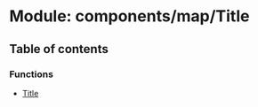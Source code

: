 # Module: components/map/Title

## Table of contents

### Functions

- [Title](../functions/components_map_Title.Title.md)
